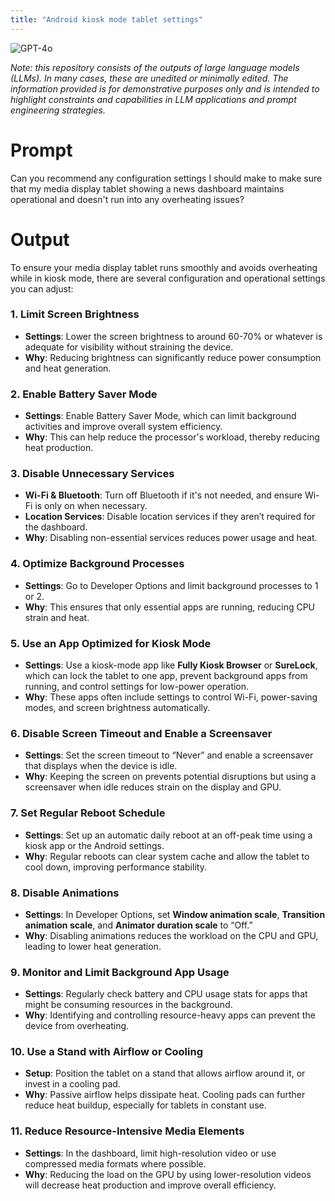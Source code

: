 ```yaml
---
title: "Android kiosk mode tablet settings"
---
```

![GPT-4o](https://img.shields.io/badge/GPT--4o-3333FF?style=for-the-badge&logo=openai&logoColor=white)



*Note: this repository consists of the outputs of large language models (LLMs). In many cases, these are unedited or minimally edited. The information provided is for demonstrative purposes only and is intended to highlight constraints and capabilities in LLM applications and prompt engineering strategies.*


# Prompt

Can you recommend any configuration settings I should make to make sure that my media display tablet showing a news dashboard maintains operational and doesn't run into any overheating issues?

# Output

To ensure your media display tablet runs smoothly and avoids overheating while in kiosk mode, there are several configuration and operational settings you can adjust:

### 1. **Limit Screen Brightness**
   - **Settings**: Lower the screen brightness to around 60-70% or whatever is adequate for visibility without straining the device.
   - **Why**: Reducing brightness can significantly reduce power consumption and heat generation.

### 2. **Enable Battery Saver Mode**
   - **Settings**: Enable Battery Saver Mode, which can limit background activities and improve overall system efficiency.
   - **Why**: This can help reduce the processor's workload, thereby reducing heat production.

### 3. **Disable Unnecessary Services**
   - **Wi-Fi & Bluetooth**: Turn off Bluetooth if it's not needed, and ensure Wi-Fi is only on when necessary.
   - **Location Services**: Disable location services if they aren’t required for the dashboard.
   - **Why**: Disabling non-essential services reduces power usage and heat.

### 4. **Optimize Background Processes**
   - **Settings**: Go to Developer Options and limit background processes to 1 or 2.
   - **Why**: This ensures that only essential apps are running, reducing CPU strain and heat.

### 5. **Use an App Optimized for Kiosk Mode**
   - **Settings**: Use a kiosk-mode app like **Fully Kiosk Browser** or **SureLock**, which can lock the tablet to one app, prevent background apps from running, and control settings for low-power operation.
   - **Why**: These apps often include settings to control Wi-Fi, power-saving modes, and screen brightness automatically.

### 6. **Disable Screen Timeout and Enable a Screensaver**
   - **Settings**: Set the screen timeout to “Never” and enable a screensaver that displays when the device is idle.
   - **Why**: Keeping the screen on prevents potential disruptions but using a screensaver when idle reduces strain on the display and GPU.

### 7. **Set Regular Reboot Schedule**
   - **Settings**: Set up an automatic daily reboot at an off-peak time using a kiosk app or the Android settings.
   - **Why**: Regular reboots can clear system cache and allow the tablet to cool down, improving performance stability.

### 8. **Disable Animations**
   - **Settings**: In Developer Options, set **Window animation scale**, **Transition animation scale**, and **Animator duration scale** to “Off.”
   - **Why**: Disabling animations reduces the workload on the CPU and GPU, leading to lower heat generation.

### 9. **Monitor and Limit Background App Usage**
   - **Settings**: Regularly check battery and CPU usage stats for apps that might be consuming resources in the background.
   - **Why**: Identifying and controlling resource-heavy apps can prevent the device from overheating.

### 10. **Use a Stand with Airflow or Cooling**
   - **Setup**: Position the tablet on a stand that allows airflow around it, or invest in a cooling pad.
   - **Why**: Passive airflow helps dissipate heat. Cooling pads can further reduce heat buildup, especially for tablets in constant use.

### 11. **Reduce Resource-Intensive Media Elements**
   - **Settings**: In the dashboard, limit high-resolution video or use compressed media formats where possible.
   - **Why**: Reducing the load on the GPU by using lower-resolution videos will decrease heat production and improve overall efficiency.

 